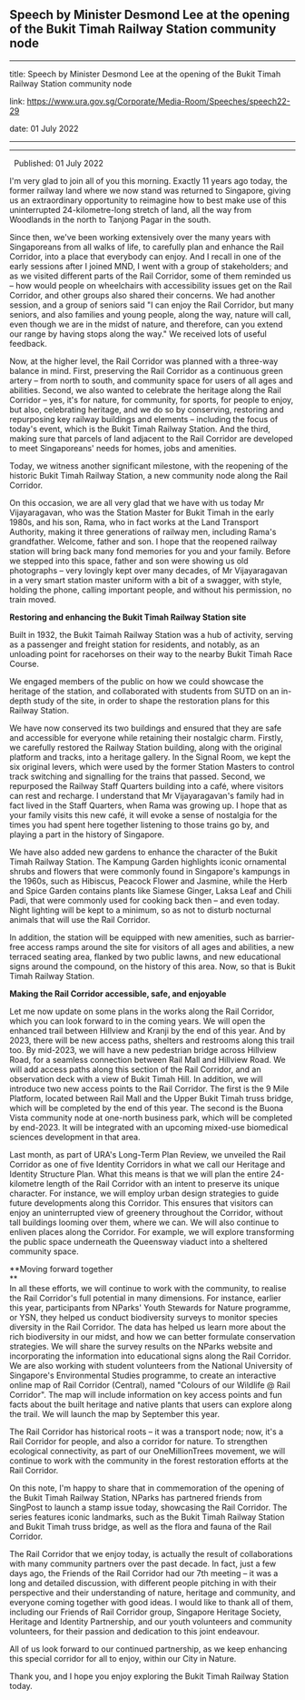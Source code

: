 ## Speech by Minister Desmond Lee at the opening of the Bukit Timah Railway Station community node
---
title: Speech by Minister Desmond Lee at the opening of the Bukit Timah Railway Station community node

link: https://www.ura.gov.sg/Corporate/Media-Room/Speeches/speech22-29

date: 01 July 2022

---

-----------------------------------------------------------------------------------------------

  Published: 01 July 2022

I'm very glad to join all of you this morning. Exactly 11 years ago today, the former railway land where we now stand was returned to Singapore, giving us an extraordinary opportunity to reimagine how to best make use of this uninterrupted 24-kilometre-long stretch of land, all the way from Woodlands in the north to Tanjong Pagar in the south.   
  
Since then, we've been working extensively over the many years with Singaporeans from all walks of life, to carefully plan and enhance the Rail Corridor, into a place that everybody can enjoy. And I recall in one of the early sessions after I joined MND, I went with a group of stakeholders; and as we visited different parts of the Rail Corridor, some of them reminded us – how would people on wheelchairs with accessibility issues get on the Rail Corridor, and other groups also shared their concerns. We had another session, and a group of seniors said "I can enjoy the Rail Corridor, but many seniors, and also families and young people, along the way, nature will call, even though we are in the midst of nature, and therefore, can you extend our range by having stops along the way." We received lots of useful feedback.   
  
Now, at the higher level, the Rail Corridor was planned with a three-way balance in mind. First, preserving the Rail Corridor as a continuous green artery – from north to south, and community space for users of all ages and abilities. Second, we also wanted to celebrate the heritage along the Rail Corridor – yes, it's for nature, for community, for sports, for people to enjoy, but also, celebrating heritage, and we do so by conserving, restoring and repurposing key railway buildings and elements – including the focus of today's event, which is the Bukit Timah Railway Station. And the third, making sure that parcels of land adjacent to the Rail Corridor are developed to meet Singaporeans' needs for homes, jobs and amenities.  
  
Today, we witness another significant milestone, with the reopening of the historic Bukit Timah Railway Station, a new community node along the Rail Corridor.  
  
On this occasion, we are all very glad that we have with us today Mr Vijayaragavan, who was the Station Master for Bukit Timah in the early 1980s, and his son, Rama, who in fact works at the Land Transport Authority, making it three generations of railway men, including Rama's grandfather. Welcome, father and son. I hope that the reopened railway station will bring back many fond memories for you and your family. Before we stepped into this space, father and son were showing us old photographs – very lovingly kept over many decades, of Mr Vijayaragavan in a very smart station master uniform with a bit of a swagger, with style, holding the phone, calling important people, and without his permission, no train moved.   
  
**Restoring and enhancing the Bukit Timah Railway Station site**  
  
Built in 1932, the Bukit Taimah Railway Station was a hub of activity, serving as a passenger and freight station for residents, and notably, as an unloading point for racehorses on their way to the nearby Bukit Timah Race Course.   
  
We engaged members of the public on how we could showcase the heritage of the station, and collaborated with students from SUTD on an in-depth study of the site, in order to shape the restoration plans for this Railway Station.   
  
We have now conserved its two buildings and ensured that they are safe and accessible for everyone while retaining their nostalgic charm. Firstly, we carefully restored the Railway Station building, along with the original platform and tracks, into a heritage gallery. In the Signal Room, we kept the six original levers, which were used by the former Station Masters to control track switching and signalling for the trains that passed. Second, we repurposed the Railway Staff Quarters building into a café, where visitors can rest and recharge. I understand that Mr Vijayaragavan's family had in fact lived in the Staff Quarters, when Rama was growing up. I hope that as your family visits this new café, it will evoke a sense of nostalgia for the times you had spent here together listening to those trains go by, and playing a part in the history of Singapore.   
  
We have also added new gardens to enhance the character of the Bukit Timah Railway Station. The Kampung Garden highlights iconic ornamental shrubs and flowers that were commonly found in Singapore's kampungs in the 1960s, such as Hibiscus, Peacock Flower and Jasmine, while the Herb and Spice Garden contains plants like Siamese Ginger, Laksa Leaf and Chili Padi, that were commonly used for cooking back then – and even today. Night lighting will be kept to a minimum, so as not to disturb nocturnal animals that will use the Rail Corridor.   
  
In addition, the station will be equipped with new amenities, such as barrier-free access ramps around the site for visitors of all ages and abilities, a new terraced seating area, flanked by two public lawns, and new educational signs around the compound, on the history of this area. Now, so that is Bukit Timah Railway Station.  
  
**Making the Rail Corridor accessible, safe, and enjoyable**  
  
Let me now update on some plans in the works along the Rail Corridor, which you can look forward to in the coming years. We will open the enhanced trail between Hillview and Kranji by the end of this year. And by 2023, there will be new access paths, shelters and restrooms along this trail too. By mid-2023, we will have a new pedestrian bridge across Hillview Road, for a seamless connection between Rail Mall and Hillview Road. We will add access paths along this section of the Rail Corridor, and an observation deck with a view of Bukit Timah Hill. In addition, we will introduce two new access points to the Rail Corridor. The first is the 9 Mile Platform, located between Rail Mall and the Upper Bukit Timah truss bridge, which will be completed by the end of this year. The second is the Buona Vista community node at one-north business park, which will be completed by end-2023. It will be integrated with an upcoming mixed-use biomedical sciences development in that area.   
  
Last month, as part of URA's Long-Term Plan Review, we unveiled the Rail Corridor as one of five Identity Corridors in what we call our Heritage and Identity Structure Plan. What this means is that we will plan the entire 24-kilometre length of the Rail Corridor with an intent to preserve its unique character. For instance, we will employ urban design strategies to guide future developments along this Corridor. This ensures that visitors can enjoy an uninterrupted view of greenery throughout the Corridor, without tall buildings looming over them, where we can. We will also continue to enliven places along the Corridor. For example, we will explore transforming the public space underneath the Queensway viaduct into a sheltered community space.   
  
**Moving forward together  
**  
In all these efforts, we will continue to work with the community, to realise the Rail Corridor's full potential in many dimensions. For instance, earlier this year, participants from NParks' Youth Stewards for Nature programme, or YSN, they helped us conduct biodiversity surveys to monitor species diversity in the Rail Corridor. The data has helped us learn more about the rich biodiversity in our midst, and how we can better formulate conservation strategies. We will share the survey results on the NParks website and incorporating the information into educational signs along the Rail Corridor. We are also working with student volunteers from the National University of Singapore's Environmental Studies programme, to create an interactive online map of Rail Corridor (Central), named "Colours of our Wildlife @ Rail Corridor". The map will include information on key access points and fun facts about the built heritage and native plants that users can explore along the trail. We will launch the map by September this year.   
  
The Rail Corridor has historical roots – it was a transport node; now, it's a Rail Corridor for people, and also a corridor for nature. To strengthen ecological connectivity, as part of our OneMillionTrees movement, we will continue to work with the community in the forest restoration efforts at the Rail Corridor.   
  
On this note, I'm happy to share that in commemoration of the opening of the Bukit Timah Railway Station, NParks has partnered friends from SingPost to launch a stamp issue today, showcasing the Rail Corridor. The series features iconic landmarks, such as the Bukit Timah Railway Station and Bukit Timah truss bridge, as well as the flora and fauna of the Rail Corridor.   
  
The Rail Corridor that we enjoy today, is actually the result of collaborations with many community partners over the past decade. In fact, just a few days ago, the Friends of the Rail Corridor had our 7th meeting – it was a long and detailed discussion, with different people pitching in with their perspective and their understanding of nature, heritage and community, and everyone coming together with good ideas. I would like to thank all of them, including our Friends of Rail Corridor group, Singapore Heritage Society, Heritage and Identity Partnership, and our youth volunteers and community volunteers, for their passion and dedication to this joint endeavour.   
  
All of us look forward to our continued partnership, as we keep enhancing this special corridor for all to enjoy, within our City in Nature.    
  
Thank you, and I hope you enjoy exploring the Bukit Timah Railway Station today.